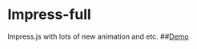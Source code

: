 # Impress-full
Impress.js with lots of new animation and etc.
##[Demo](http://qti3e.github.io/Impress-full)
